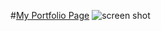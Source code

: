 #[My Portfolio Page](https://ronnnwu.github.io/)
![screen shot](http://ronnnwu.github.io/img/screen.png)
